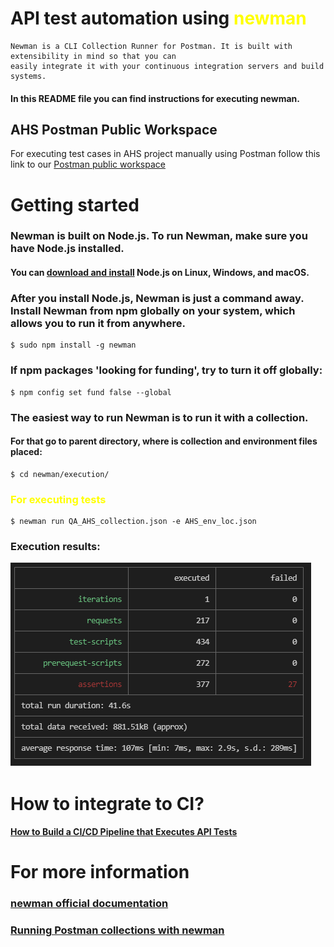 # API test automation using <span style="color:yellow">newman</span>

    Newman is a CLI Collection Runner for Postman. It is built with extensibility in mind so that you can 
    easily integrate it with your continuous integration servers and build systems.

#### In this README file you can find instructions for executing newman. 

## AHS Postman Public Workspace
For executing test cases in AHS project manually using Postman follow this link to our [Postman public workspace](https://www.postman.com/akvelonhr/workspace/ahs-api)

# Getting started

### Newman is built on Node.js. To run Newman, make sure you have Node.js installed.
#### You can [download and install](https://nodejs.org/en/download/current/) Node.js on Linux, Windows, and macOS.

### After you install Node.js, Newman is just a command away. Install Newman from npm globally on your system, which allows you to run it from anywhere.
    $ sudo npm install -g newman

### If npm packages 'looking for funding', try to turn it off globally:
    $ npm config set fund false --global 

### The easiest way to run Newman is to run it with a collection.
#### For that go to parent directory, where is collection and environment files placed: 
    $ cd newman/execution/

### <span style="color:yellow">For executing tests</span>
    $ newman run QA_AHS_collection.json -e AHS_env_loc.json

### Execution results:
![Results](https://github.com/kadirovgm/newman/blob/master/execution/result.png)

# How to integrate to CI?
#### [How to Build a CI/CD Pipeline that Executes API Tests](https://dev.to/leading-edje/hello-newman-how-to-build-a-ci-cd-pipeline-that-executes-api-tests-2h5l)

# For more information
### [newman official documentation](https://www.npmjs.com/package/newman)
### [Running Postman collections with newman](https://learning.postman.com/docs/running-collections/using-newman-cli/command-line-integration-with-newman/)
